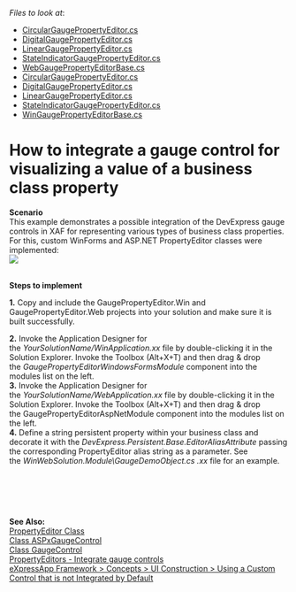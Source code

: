 <!-- default file list -->
*Files to look at*:

* [CircularGaugePropertyEditor.cs](./CS/GaugePropertyEditor.Web/CircularGaugePropertyEditor.cs)
* [DigitalGaugePropertyEditor.cs](./CS/GaugePropertyEditor.Web/DigitalGaugePropertyEditor.cs)
* [LinearGaugePropertyEditor.cs](./CS/GaugePropertyEditor.Web/LinearGaugePropertyEditor.cs)
* [StateIndicatorGaugePropertyEditor.cs](./CS/GaugePropertyEditor.Web/StateIndicatorGaugePropertyEditor.cs)
* [WebGaugePropertyEditorBase.cs](./CS/GaugePropertyEditor.Web/WebGaugePropertyEditorBase.cs)
* [CircularGaugePropertyEditor.cs](./CS/GaugePropertyEditor.Win/CircularGaugePropertyEditor.cs)
* [DigitalGaugePropertyEditor.cs](./CS/GaugePropertyEditor.Win/DigitalGaugePropertyEditor.cs)
* [LinearGaugePropertyEditor.cs](./CS/GaugePropertyEditor.Win/LinearGaugePropertyEditor.cs)
* [StateIndicatorGaugePropertyEditor.cs](./CS/GaugePropertyEditor.Win/StateIndicatorGaugePropertyEditor.cs)
* [WinGaugePropertyEditorBase.cs](./CS/GaugePropertyEditor.Win/WinGaugePropertyEditorBase.cs)
<!-- default file list end -->
# How to integrate a gauge control for visualizing a value of a business class property


<p><strong>Scenario</strong><br />This example demonstrates a possible integration of the DevExpress gauge controls in XAF for representing various types of business class properties. For this, custom WinForms and ASP.NET PropertyEditor classes were implemented:<br /><img src="https://raw.githubusercontent.com/DevExpress-Examples/how-to-integrate-a-gauge-control-for-visualizing-a-value-of-a-business-class-property-e395/9.3.3+/media/434a2921-9fdd-11e4-80ba-00155d624807.png"><br /><br /></p>
<p><strong>Steps to implement</strong></p>
<p><strong>1.</strong> Copy and include the GaugePropertyEditor.Win and GaugePropertyEditor.Web projects into your solution and make sure it is built successfully.</p>
<p><strong>2.</strong> Invoke the Application Designer for the <em>YourSolutionName/WinApplication.xx</em> file by double-clicking it in the Solution Explorer. Invoke the Toolbox (Alt+X+T) and then drag & drop the <em>GaugePropertyEditorWindowsFormsModule</em> component into the modules list on the left.<br /><strong>3.</strong> Invoke the Application Designer for the <em>YourSolutionName/WebApplication.xx</em> file by double-clicking it in the Solution Explorer. Invoke the Toolbox (Alt+X+T) and then drag & drop the GaugePropertyEditorAspNetModule component into the modules list on the left.<br /><strong>4.</strong> Define a string persistent property within your business class and decorate it with the <em>DevExpress.Persistent.Base.EditorAliasAttribute </em>passing the corresponding PropertyEditor alias string as a parameter. See the <em>WinWebSolution.Module\GaugeDemoObject.cs .xx</em> file for an example.</p>
<p><br /><br /></p>
<p> </p>
<p><strong>See Also:</strong><br /> <a href="http://documentation.devexpress.com/#Xaf/clsDevExpressExpressAppEditorsPropertyEditortopic"><u>PropertyEditor Class</u></a><br /> <a href="http://documentation.devexpress.com/#AspNet/clsDevExpressWebASPxGaugesASPxGaugeControltopic"><u>Class ASPxGaugeControl</u></a><br /> <a href="http://documentation.devexpress.com/#WindowsForms/clsDevExpressXtraGaugesWinGaugeControltopic"><u>Class GaugeControl</u></a><br /> <a href="https://www.devexpress.com/Support/Center/p/S30412">PropertyEditors - Integrate gauge controls</a><br /><a href="https://documentation.devexpress.com/#Xaf/CustomDocument3610">eXpressApp Framework > Concepts > UI Construction > Using a Custom Control that is not Integrated by Default</a></p>

<br/>


